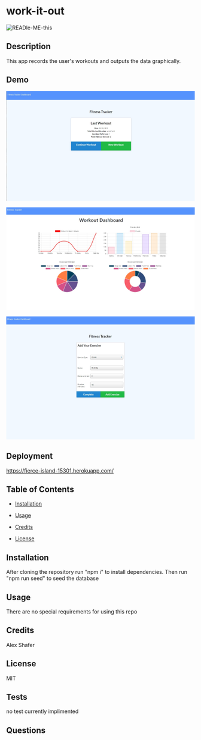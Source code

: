 # work-it-out

![READle-ME-this](https://img.shields.io/github/last-commit/AlexShafer/work-it-out)

## Description

This app records the user's workouts and outputs the data graphically.

## Demo

![Demo](/demo/demo1.jpg)

![Demo](/demo/demo2.jpg)

![Demo](/demo/demo3.jpg)

## Deployment

https://fierce-island-15301.herokuapp.com/

## Table of Contents

* [Installation](#installation)

* [Usage](#usage)

* [Credits](#credits)

* [License](#license)

## Installation

After cloning the repository run "npm i" to install dependencies. Then run "npm run seed" to seed the database

## Usage

There are no special requirements for using this repo

## Credits

Alex Shafer

## License

MIT

## Tests

no test currently implimented

## Questions

